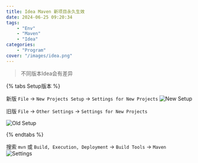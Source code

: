 ```yaml
---
title: Idea Maven 新项目永久生效
date: 2024-06-25 09:20:34
tags: 
    - "Env"
    - "Maven"
    - "Idea"
categories:
    - "Program"
cover: "/images/idea.png"
---
```


> 不同版本Idea会有差异

{% tabs Setup版本 %}
<!-- tab 新版Idea-->
新版 `File` -> `New Projects Setup` -> `Settings for New Projects`
![New Setup](/images/maven/new-version-maven.png)
<!-- endtab -->
 
<!-- tab 旧版Idea-->
旧版 `File` -> `Other Settings` -> `Settings for New Projects`
 
![Old Setup](/images/maven/old-version-maven.png)
<!-- endtab -->
{% endtabs %}

搜索 `mvn` 或 `Build, Execution, Deployment` -> `Build Tools` -> `Maven`
![Settings](/images/maven/maven-settings.png)